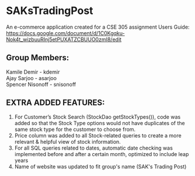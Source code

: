 # SAKsTradingPost
An e-commerce application created for a CSE 305 assignment
Users Guide: https://docs.google.com/document/d/1C0Kgqku-Nok4t_wizbuuRInj5etPUXATZCBUUO0zmI8/edit

Group Members:
--------------
Kamile Demir - kdemir  
Ajay Sarjoo - asarjoo  
Spencer Nisonoff - snisonoff  

EXTRA ADDED FEATURES:
---------------------
1. For Customer’s Stock Search (StockDao getStockTypes()), code was added so that the Stock Type options would not have duplicates of the same stock type for the customer to choose from.
2. Price column was added to all Stock-related queries to create a more relevant & helpful view of stock information.
3. For all SQL queries related to dates, automatic date checking was implemented before and after a certain month, optimized to include leap years
4. Name of website was updated to fit group's name (SAK's Trading Post)
